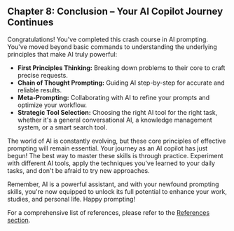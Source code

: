 ## Chapter 8: Conclusion – Your AI Copilot Journey Continues

Congratulations! You've completed this crash course in AI prompting. You've moved beyond basic commands to understanding the underlying principles that make AI truly powerful:

- **First Principles Thinking:** Breaking down problems to their core to craft precise requests.
- **Chain of Thought Prompting:** Guiding AI step-by-step for accurate and reliable results.
- **Meta-Prompting:** Collaborating with AI to refine your prompts and optimize your workflow.
- **Strategic Tool Selection:** Choosing the right AI tool for the right task, whether it's a general conversational AI, a knowledge management system, or a smart search tool.

The world of AI is constantly evolving, but these core principles of effective prompting will remain essential. Your journey as an AI copilot has just begun! The best way to master these skills is through practice. Experiment with different AI tools, apply the techniques you've learned to your daily tasks, and don't be afraid to try new approaches.

Remember, AI is a powerful assistant, and with your newfound prompting skills, you're now equipped to unlock its full potential to enhance your work, studies, and personal life. Happy prompting!

For a comprehensive list of references, please refer to the [References section](10_references.md).

